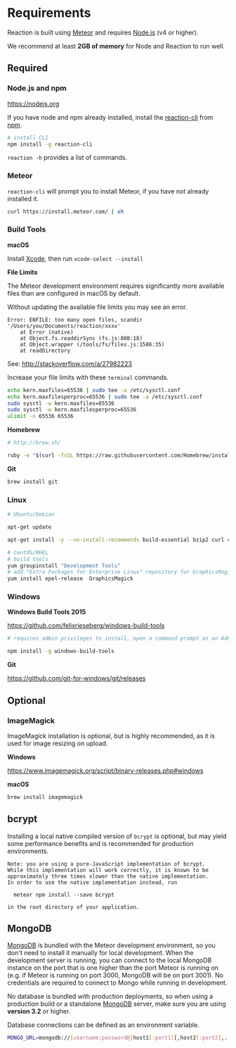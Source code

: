 # Requirements

Reaction is built using [Meteor](https://meteor.com) and requires [Node.js](https://nodejs.org/) (v4 or higher).

We recommend at least **2GB of memory** for Node and Reaction to run well.

## Required

### Node.js and npm

<https://nodejs.org>

If you have node and npm already installed, install the [reaction-cli](https://www.npmjs.com/package/reaction-cli) from [npm](https://www.npmjs.com/).

```sh
# install CLI
npm install -g reaction-cli
```

`reaction -h` provides a list of commands.

### Meteor

`reaction-cli` will prompt you to install Meteor, if you have not already installed it.

```sh
curl https://install.meteor.com/ | sh
```

### Build Tools

**macOS**

Install [Xcode](https://developer.apple.com/xcode/downloads/), then run `xcode-select --install`

**File Limits**

The Meteor development environment requires significantly more available files than are configured in macOS by default.

Without updating the available file limits you may see an error.

    Error: ENFILE: too many open files, scandir '/Users/you/Documents/reaction/xxxx'
        at Error (native)
        at Object.fs.readdirSync (fs.js:808:18)
        at Object.wrapper (/tools/fs/files.js:1586:35)
        at readDirectory

See: <http://stackoverflow.com/a/27982223>

Increase your file limits with these `terminal` commands.

```sh
echo kern.maxfiles=65536 | sudo tee -a /etc/sysctl.conf
echo kern.maxfilesperproc=65536 | sudo tee -a /etc/sysctl.conf
sudo sysctl -w kern.maxfiles=65536
sudo sysctl -w kern.maxfilesperproc=65536
ulimit -n 65536 65536
```

**Homebrew**

```sh
# http://brew.sh/

ruby -e "$(curl -fsSL https://raw.githubusercontent.com/Homebrew/install/master/install)"
```

**Git**

```sh
brew install git
```

### Linux

```sh
# Ubuntu/Debian

apt-get update

apt-get install -y --no-install-recommends build-essential bzip2 curl ca-certificates git graphicsmagick python
```

```sh
# CentOS/RHEL
# build tools
yum groupinstall "Development Tools"
# add "Extra Packages for Enterprise Linux" repository for GraphicsMagick
yum install epel-release  GraphicsMagick
```

### Windows

**Windows Build Tools 2015**

<https://github.com/felixrieseberg/windows-build-tools>

```sh
# requires admin privileges to install, open a command prompt as an Administrator

npm install -g windows-build-tools
```

**Git**

<https://github.com/git-for-windows/git/releases>

## Optional

### ImageMagick

ImageMagick installation is optional, but is highly recommended, as it is used for image resizing on upload.

**Windows**

<https://www.imagemagick.org/script/binary-releases.php#windows>

**macOS**

```sh
brew install imagemagick
```

## bcrypt

Installing a local native compiled version of `bcrypt` is optional, but may yield some performance benefits and is recommended for production environments.

    Note: you are using a pure-JavaScript implementation of bcrypt.
    While this implementation will work correctly, it is known to be
    approximately three times slower than the native implementation.
    In order to use the native implementation instead, run

      meteor npm install --save bcrypt

    in the root directory of your application.

## MongoDB

[MongoDB](https://www.mongodb.org/) is bundled with the Meteor development environment, so you don't need to install it manually for local development. When the development server is running, you can connect to the local MongoDB instance on the port that is one higher than the port Meteor is running on (e.g. if Meteor is running on port 3000, MongoDB will be on port 3001). No credentials are required to connect to Mongo while running in development.

No database is bundled with production deployments, so when using a production build or a standalone [MongoDB](https://www.mongodb.org/) server, make sure you are using **version 3.2** or higher.

Database connections can be defined as an environment variable.

```sh
MONGO_URL=mongodb://[username:password@]host1[:port1][,host2[:port2],...[,hostN[:portN]]][/[database][?options]]
```
